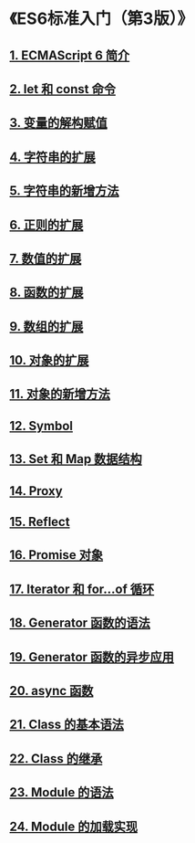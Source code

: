 # 《ES6标准入门（第3版）》

## [1. ECMAScript 6 简介](./1.ECMAScript6简介/ECMAScript6简介.md)

## [2. let 和 const 命令](./2.let和const命令/let和const命令.md)

## [3. 变量的解构赋值](./3.变量的解构赋值/变量的解构赋值.md)

## [4. 字符串的扩展](./4.字符串的扩展/字符串的扩展.md)

## [5. 字符串的新增方法](./5.字符串的新增方法/字符串的新增方法.md)

## [6. 正则的扩展](./6.正则的扩展/正则的扩展.md)

## [7. 数值的扩展](./7.数值的扩展/数值的扩展.md)

## [8. 函数的扩展](./8.函数的扩展/函数的扩展.md)

## [9. 数组的扩展](./9.数组的扩展/数组的扩展.md)

## [10. 对象的扩展](./10.对象的扩展/对象的扩展.md)

## [11. 对象的新增方法](./11.对象的新增方法/对象的新增方法.md)

## [12. Symbol](./12.Symbol/Symbol.md)

## [13. Set 和 Map 数据结构](./13.Set和Map数据结构/Set和Map数据结构.md)

## [14. Proxy](./14.Proxy/Proxy.md)

## [15. Reflect](./15.Reflect/Reflect.md)

## [16. Promise 对象](./16.Promise对象/Promise对象.md)

## [17. Iterator 和 for...of 循环](./17.Iterator和for...of循环/Iterator和for...of循环.md)

## [18. Generator 函数的语法](./18.Generator函数的语法/Generator函数的语法.md)

## [19. Generator 函数的异步应用](./19.Generator函数的异步应用/Generator函数的异步应用.md)

## [20. async 函数](./20.async函数/async函数.md)

## [21. Class 的基本语法](./21.Class的基本语法/Class的基本语法.md)

## [22. Class 的继承](./22.Class的继承/Class的继承.md)

## [23. Module 的语法](./23.Module的语法/Module的语法.md)

## [24. Module 的加载实现](./24.Module的加载实现/Module的加载实现.md)